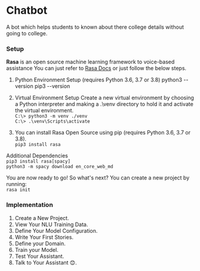 # Chatbot
A bot which helps students to known about there college details without going to college.

### Setup
__Rasa__ is an open source machine learning framework to voice-based assistance
You can just refer to [Rasa Docs](https://rasa.com/docs/rasa/installation) or just follow the below steps.

1. Python Environment Setup (requires Python 3.6, 3.7 or 3.8)
python3 --version
pip3 --version

2. Virtual Environment Setup
Create a new virtual environment by choosing a Python interpreter and making a .\\venv directory to hold it and activate the virtual environment.<br/>
  ```C:\> python3 -m venv ./venv``` <br/>```C:\> .\venv\Scripts\activate```

3. You can install Rasa Open Source using pip (requires Python 3.6, 3.7 or 3.8).<br/>
```pip3 install rasa```
 
Additional Dependencies<br/>
```pip3 install rasa[spacy]```<br/>```python3 -m spacy download en_core_web_md```

You are now ready to go! So what's next? You can create a new project by running:<br/>
```rasa init```
### Implementation

1. Create a New Project.
2. View Your NLU Training Data.
3. Define Your Model Configuration.
4. Write Your First Stories.
5. Define your Domain.
6. Train your Model.
7. Test Your Assistant.
8. Talk to Your Assistant :blush:.


